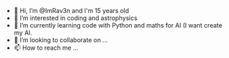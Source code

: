 - 👋 Hi, I’m @ImRav3n and I'm 15 years old
- 👀 I’m interested in coding and astrophysics
- 🌱 I’m currently learning code with Python and maths for AI (I want create my AI.
- 💞️ I’m looking to collaborate on ...
- 📫 How to reach me ...

<!---
ImRav3n/ImRav3n is a ✨ special ✨ repository because its `README.md` (this file) appears on your GitHub profile.
You can click the Preview link to take a look at your changes.
--->
